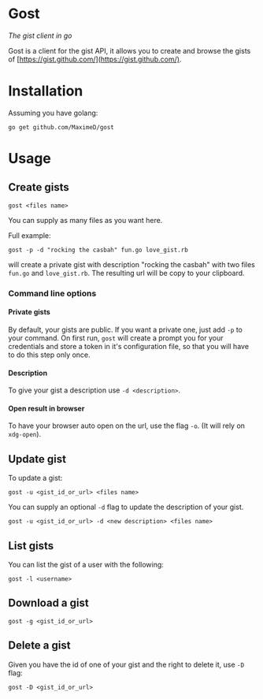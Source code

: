 # Gost

*The gist client in go*

Gost is a client for the gist API,
it allows you to create and browse the gists of [https://gist.github.com/](https://gist.github.com/).

# Installation

Assuming you have golang:

```
go get github.com/MaximeD/gost
```

# Usage

## Create gists

```
gost <files name>
```

You can supply as many files as you want here.


Full example:

```
gost -p -d "rocking the casbah" fun.go love_gist.rb
```

will create a private gist with description "rocking the casbah"
with two files `fun.go` and `love_gist.rb`.
The resulting url will be copy to your clipboard.

### Command line options

#### Private gists

By default, your gists are public.
If you want a private one, just add `-p` to your command.
On first run, `gost` will create a prompt you for your credentials
and store a token in it's configuration file,
so that you will have to do this step only once.

#### Description

To give your gist a description use `-d <description>`.

#### Open result in browser

To have your browser auto open on the url, use the flag `-o`.
(It will rely on `xdg-open`).


## Update gist

To update a gist:

```
gost -u <gist_id_or_url> <files name>
```

You can supply an optional `-d` flag to update the description of your gist.

```
gost -u <gist_id_or_url> -d <new description> <files name>
```


## List gists

You can list the gist of a user with the following:

```
gost -l <username>
```

## Download a gist

```
gost -g <gist_id_or_url>
```

## Delete a gist

Given you have the id of one of your gist and the right to delete it, use `-D` flag:

```
gost -D <gist_id_or_url>
```
